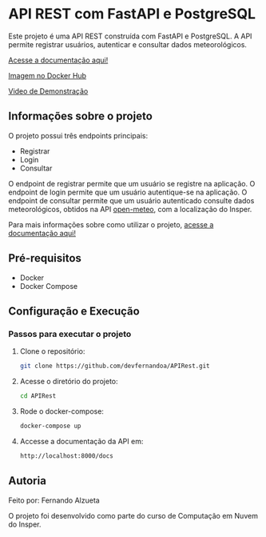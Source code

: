 # API REST com FastAPI e PostgreSQL

Este projeto é uma API REST construída com FastAPI e PostgreSQL. A API permite registrar usuários, autenticar e consultar dados meteorológicos.

[Acesse a documentação aqui!](https://devfernandoa.github.io/APIRest)

[Imagem no Docker Hub](https://hub.docker.com/repository/docker/devfernandoa/apirest)

[Video de Demonstração](https://www.youtube.com/watch?v=dQw4w9WgXcQ)

## Informações sobre o projeto

O projeto possui três endpoints principais:

- Registrar
- Login
- Consultar

O endpoint de registrar permite que um usuário se registre na aplicação. O endpoint de login permite que um usuário autentique-se na aplicação. O endpoint de consultar permite que um usuário autenticado consulte dados meteorológicos, obtidos na API [open-meteo](https://open-meteo.com/), com a localização do Insper.

Para mais informações sobre como utilizar o projeto, [acesse a documentação aqui!](https://devfernandoa.github.io/APIRest)

## Pré-requisitos

- Docker
- Docker Compose

## Configuração e Execução

### Passos para executar o projeto

1. Clone o repositório:

   ```sh
   git clone https://github.com/devfernandoa/APIRest.git
   ```

2. Acesse o diretório do projeto:

   ```sh
   cd APIRest
   ```

3. Rode o docker-compose:

   ```sh
   docker-compose up
   ```

4. Accesse a documentação da API em:

   ```sh
   http://localhost:8000/docs
   ```

## Autoria

Feito por: Fernando Alzueta

O projeto foi desenvolvido como parte do curso de Computação em Nuvem do Insper. 
